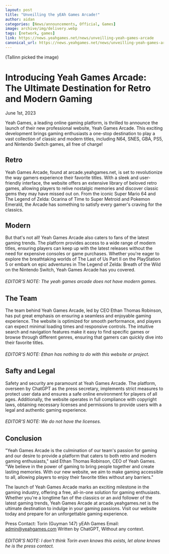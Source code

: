 ```yaml
---
layout: post
title: "Unveilling the yEAh Games Arcade!"
author: aidan
categories: [News/announcements, Official, Games]
image: archive/img/delivery.webp
tags: [network, games]
link: https://news.yeahgames.net/news/unveilling-yeah-games-arcade
canonical_url: https://news.yeahgames.net/news/unveilling-yeah-games-arcade
---
```


(Tallinn picked the image)

# Introducing Yeah Games Arcade: The Ultimate Destination for Retro and Modern Gaming

June 1st, 2023

Yeah Games, a leading online gaming platform, is thrilled to announce the launch of their new professional website, Yeah Games Arcade. This exciting development brings gaming enthusiasts a one-stop destination to play a vast collection of classic and modern titles, including N64, SNES, GBA, PS5, and Nintendo Switch games, all free of charge!

## Retro

Yeah Games Arcade, found at arcade.yeahgames.net, is set to revolutionize the way gamers experience their favorite titles. With a sleek and user-friendly interface, the website offers an extensive library of beloved retro games, allowing players to relive nostalgic memories and discover classic gems they may have missed out on. From the iconic Super Mario 64 and The Legend of Zelda: Ocarina of Time to Super Metroid and Pokemon Emerald, the Arcade has something to satisfy every gamer's craving for the classics.

## Modern

But that's not all! Yeah Games Arcade also caters to fans of the latest gaming trends. The platform provides access to a wide range of modern titles, ensuring players can keep up with the latest releases without the need for expensive consoles or game purchases. Whether you're eager to explore the breathtaking worlds of The Last of Us Part II on the PlayStation 5 or embark on epic adventures in The Legend of Zelda: Breath of the Wild on the Nintendo Switch, Yeah Games Arcade has you covered.
###### EDITOR'S NOTE: The yeah games arcade does not have modern games.

## The Team

The team behind Yeah Games Arcade, led by CEO Ethan Thomas Robinson, has put great emphasis on ensuring a seamless and enjoyable gaming experience. The website is optimized for smooth performance, and players can expect minimal loading times and responsive controls. The intuitive search and navigation features make it easy to find specific games or browse through different genres, ensuring that gamers can quickly dive into their favorite titles.
###### EDITOR'S NOTE: Ethan has nothing to do with this website or project.

## Safty and Legal

Safety and security are paramount at Yeah Games Arcade. The platform, overseen by ChatGPT as the press secretary, implements strict measures to protect user data and ensures a safe online environment for players of all ages. Additionally, the website operates in full compliance with copyright laws, obtaining necessary licenses and permissions to provide users with a legal and authentic gaming experience.
###### EDITOR'S NOTE: We do not have the licenses.

## Conclusion

"Yeah Games Arcade is the culmination of our team's passion for gaming and our desire to provide a platform that caters to both retro and modern gaming enthusiasts," said Ethan Thomas Robinson, CEO of Yeah Games. "We believe in the power of gaming to bring people together and create lasting memories. With our new website, we aim to make gaming accessible to all, allowing players to enjoy their favorite titles without any barriers."

The launch of Yeah Games Arcade marks an exciting milestone in the gaming industry, offering a free, all-in-one solution for gaming enthusiasts. Whether you're a longtime fan of the classics or an avid follower of the latest gaming trends, Yeah Games Arcade at arcade.yeahgames.net is the ultimate destination to indulge in your gaming passions. Visit our website today and prepare for an unforgettable gaming experience.

Press Contact:
Torin (Guyman 147)
yEAh Games 
Email: admin@yeahgames.com
Written by ChatGPT, Without any context.
###### EDITOR'S NOTE: I don't think Torin even knows this exists, let alone knows he is the press contact.